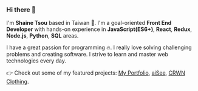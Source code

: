 ### Hi there 👋

I'm __Shaine Tsou__ based in Taiwan 🚀.
I'm a goal-oriented __Front End Developer__ with hands-on experience in __JavaScript(ES6+)__, __React__, __Redux__, __Node.js__, __Python__, __SQL__ areas.

I have a great passion for programming 🔥. I really love solving challenging problems and creating software. I strive to learn and master web technologies every day.

👉 Check out some of my featured projects: [My Portfolio](https://www.shainetsou.space), [aiSee](https://shainetsou.github.io/aisee/), [CRWN Clothing](https://crwn-st-live.herokuapp.com/).
